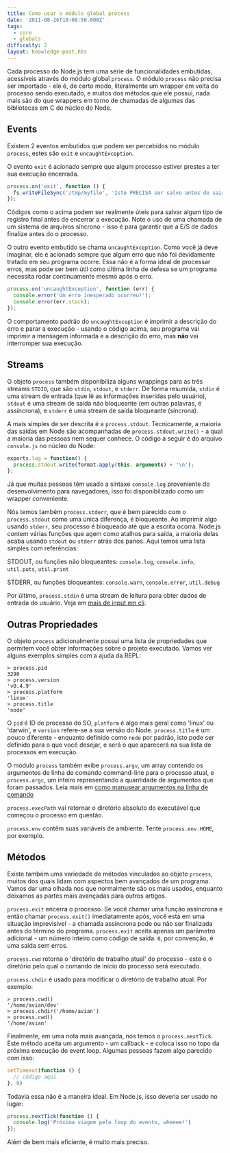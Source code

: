 ```yaml
---
title: Como usar o módulo global process
date: '2011-08-26T10:08:50.000Z'
tags:
  - core
  - globals
difficulty: 2
layout: knowledge-post.hbs
---
```


Cada processo do Node.js tem uma série de funcionalidades embutidas, acessíveis através do módulo global `process`. O módulo `process` não precisa ser importado - ele é, de certo modo, literalmente um wrapper em volta do processo sendo executado, e muitos dos métodos que ele possui, nada mais são do que wrappers em torno de chamadas de algumas das bibliotecas em C do núcleo do Node.

## Events

Existem 2 eventos embutidos que podem ser percebidos no módulo `process`, estes são `exit` e `uncaughtException`.

O evento `exit` é acionado sempre que algum processo estiver prestes a ter sua execução encerrada.

```javascript
process.on('exit', function () {
  fs.writeFileSync('/tmp/myfile', 'Isto PRECISA ser salvo antes de sair.');
});
```

Códigos como o acima podem ser realmente úteis para salvar algum tipo de registro final antes de encerrar a execução. Note o uso de uma chamada de um sistema de arquivos síncrono - isso é para garantir que a E/S de dados finalize antes do o processo.

O outro evento embutido se chama `uncaughtException`. Como você já deve imaginar, ele é acionado sempre que algum erro que não foi devidamente tratado em seu programa ocorre. Essa não é a forma ideal de processar erros, mas pode ser bem útil como última linha de defesa se um programa necessita rodar continuamente mesmo após o erro.

```javascript
process.on('uncaughtException', function (err) {
  console.error('Um erro inesperado ocorreu!');
  console.error(err.stack);
});
```

O comportamento padrão do `uncaughtException` é imprimir a descrição do erro e parar a execução - usando o código acima, seu programa vai imprimir a mensagem informada e a descrição do erro, mas **não** vai interromper sua execução.

## Streams

O objeto `process` também disponibiliza alguns wrappings para as três streams `STDIO`, que são `stdin`, `stdout`, e `stderr`. De forma resumida, `stdin` é uma stream de entrada (que lê as informações inseridas pelo usuário), `stdout` é uma stream de saída não bloqueante (em outras palavras, é assíncrona), e `stderr` é uma stream de saída bloqueante (síncrona).

A mais simples de ser descrita é a `process.stdout`. Tecnicamente, a maioria das saídas em Node são acompanhadas de `process.stdout.write()` - a qual a maioria das pessoas nem sequer conhece. O código a seguir é do arquivo `console.js` no núcleo do Node:

```javascript
exports.log = function() {
  process.stdout.write(format.apply(this, arguments) + '\n');
};
```

Já que muitas pessoas têm usado a sintaxe `console.log` proveniente do desenvolvimento para navegadores, isso foi disponibilizado como um wrapper conveniente.

Nós temos também `process.stderr`, que é bem parecido com o `process.stdout` como uma única diferença, é bloqueante. Ao imprimir algo usando `stderr`, seu processo é bloqueado até que a escrita ocorra. Node.js contem várias funções que agem como atalhos para saída, a maioria delas acaba usando `stdout` ou `stderr` atrás dos panos. Aqui temos uma lista simples com referências:

STDOUT, ou funções não bloqueantes: `console.log`, `console.info`, `util.puts`, `util.print`

STDERR, ou funções bloqueantes: `console.warn`, `console.error`, `util.debug`

Por último, `process.stdin` é uma stream de leitura para obter dados de entrada do usuário. Veja em [mais de input em cli](/pt-br/knowledge/command-line/how-to-prompt-for-command-line-input/).

## Outras Propriedades

O objeto `process` adicionalmente possui uma lista de propriedades que permitem você obter informações sobre o projeto executado. Vamos ver alguns exemplos simples com a ajuda da REPL:

```
> process.pid
3290
> process.version
'v0.4.9'
> process.platform
'linux'
> process.title
'node'
```

O `pid` é ID de processo do SO, `platform` é algo mais geral como 'linux' ou 'darwin', e `version` refere-se a sua versão do Node. `process.title` é um pouco diferente - enquanto definido como `node` por padrão, isto pode ser definido para o que você desejar, e será o que aparecerá na sua lista de processos em execução.

O módulo `process` também exibe `process.argv`, um array contendo os argumentos de linha de comando command-line para o processo atual, e `process.argc`, um inteiro representando a quantidade de argumentos que foram passados. Leia mais em [como manusear argumentos na linha de comando](/pt-br/knowledge/command-line/how-to-parse-command-line-arguments/)

`process.execPath` vai retornar o diretório absoluto do executável que começou o processo em questão.

`process.env` contêm suas variáveis de ambiente. Tente `process.env.HOME`, por exemplo.

## Métodos

Existe também uma variedade de métodos vinculados ao objeto `process`, muitos dos quais lidam com aspectos bem avançados de um programa. Vamos dar uma olhada nos que normalmente são os mais usados, enquanto deixamos as partes mais avançadas para outros artigos.

`process.exit` encerra o processo. Se você chamar uma função assíncrona e então chamar `process.exit()` imediatamente após, você está em uma situação imprevisível - a chamada assíncrona pode ou não ser finalizada antes do término do programa. `process.exit` aceita apenas um parâmetro adicional - um número inteiro como código de saída. `0`, por convenção, é uma saída sem erros.

`process.cwd` retorna o 'diretório de trabalho atual' do processo - este é o diretório pelo qual o comando de início do processo será executado.

`process.chdir` é usado para modificar o diretório de trabalho atual. Por exemplo:

```
> process.cwd()
'/home/avian/dev'
> process.chdir('/home/avian')
> process.cwd()
'/home/avian'
```

Finalmente, em uma nota mais avançada, nós temos o `process.nextTick`. Este método aceita um argumento - um callback - e coloca isso no topo da próxima execução do event loop. Algumas pessoas fazem algo parecido com isso:

```javascript
setTimeout(function () {
  // código aqui
}, 0)
```

Todavia essa não é a maneira ideal. Em Node.js, isso deveria ser usado no lugar:

```javascript
process.nextTick(function () {
  console.log('Próxima viagem pelo loop do evento, wheeee!')
});
```

Além de bem mais eficiente, é muito mais preciso.
